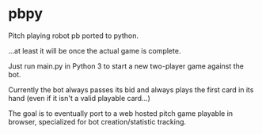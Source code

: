# pbpy
Pitch playing robot pb ported to python.

...at least it will be once the actual game is complete.

Just run main.py in Python 3 to start a new two-player game against the bot.

Currently the bot always passes its bid and always plays the first card in its hand (even if it isn't a valid playable card...)

The goal is to eventually port to a web hosted pitch game playable in browser, specialized for bot creation/statistic tracking.
